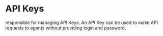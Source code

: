 # API Keys

responsible for managing API Keys. An API Key can be used to make API requests to agents without providing login and password.
